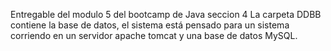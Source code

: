 Entregable del modulo 5 del bootcamp de Java seccion 4
La carpeta DDBB contiene la base de datos, el sistema está pensado para un sistema corriendo en un servidor apache tomcat y una base de datos MySQL.
